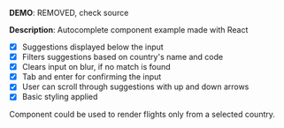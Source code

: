 **DEMO**: REMOVED, check source

**Description**: Autocomplete component example made with React

- [x] Suggestions displayed below the input
- [x] Filters suggestions based on country's name and code
- [x] Clears input on blur, if no match is found
- [x] Tab and enter for confirming the input
- [x] User can scroll through suggestions with up and down arrows
- [x] Basic styling applied

Component could be used to render flights only from a selected country.
